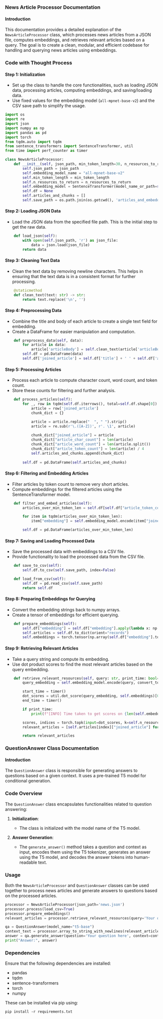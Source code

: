 ### News Article Processor Documentation

#### Introduction

This documentation provides a detailed explanation of the `NewsArticleProcessor` class, which processes news articles from a JSON file, computes embeddings, and retrieves relevant articles based on a query. The goal is to create a clean, modular, and efficient codebase for handling and querying news articles using embeddings.

### Code with Thought Process

#### Step 1: Initialization


- Set up the class to handle the core functionalities, such as loading JSON data, processing articles, computing embeddings, and saving/loading data.
- Use fixed values for the embedding model (`all-mpnet-base-v2`) and the CSV save path to simplify the usage.

```python
import os
import re
import json
import numpy as np
import pandas as pd
import torch
from tqdm.auto import tqdm
from sentence_transformers import SentenceTransformer, util
from time import perf_counter as timer

class NewsArticleProcessor:
    def __init__(self, json_path, min_token_length=30, n_resources_to_return=10):
        self.json_path = json_path
        self.embedding_model_name = "all-mpnet-base-v2"
        self.min_token_length = min_token_length
        self.n_resources_to_return = n_resources_to_return
        self.embedding_model = SentenceTransformer(model_name_or_path=self.embedding_model_name, device="cpu")
        self.df = None
        self.articles_and_chunks = []
        self.save_path = os.path.join(os.getcwd(), 'articles_and_embeddings_df.csv')
```

#### Step 2: Loading JSON Data


- Load the JSON data from the specified file path. This is the initial step to get the raw data.

```python
    def load_json(self):
        with open(self.json_path, 'r') as json_file:
            data = json.load(json_file)
        return data
```

#### Step 3: Cleaning Text Data


- Clean the text data by removing newline characters. This helps in ensuring that the text data is in a consistent format for further processing.

```python
    @staticmethod
    def clean_text(text: str) -> str:
        return text.replace('\n', '')
```

#### Step 4: Preprocessing Data


- Combine the title and body of each article to create a single text field for embedding.
- Create a DataFrame for easier manipulation and computation.

```python
    def preprocess_data(self, data):
        for article in data:
            article['articleBody'] = self.clean_text(article['articleBody'])
        self.df = pd.DataFrame(data)
        self.df['joined_article'] = self.df['title'] + ' ' + self.df['articleBody']
```

#### Step 5: Processing Articles


- Process each article to compute character count, word count, and token count.
- Store these counts for filtering and further analysis.

```python
    def process_articles(self):
        for _, row in tqdm(self.df.iterrows(), total=self.df.shape[0]):
            article = row['joined_article']
            chunk_dict = {}

            article = article.replace("  ", " ").strip()    
            article = re.sub(r'\.([A-Z])', r'. \1', article)
            
            chunk_dict["joined_article"] = article
            chunk_dict["article_char_count"] = len(article)
            chunk_dict["article_word_count"] = len(article.split())
            chunk_dict["article_token_count"] = len(article) / 4
            self.articles_and_chunks.append(chunk_dict)
        
        self.df = pd.DataFrame(self.articles_and_chunks)
```

#### Step 6: Filtering and Embedding Articles


- Filter articles by token count to remove very short articles.
- Compute embeddings for the filtered articles using the SentenceTransformer model.

```python
    def filter_and_embed_articles(self):
        articles_over_min_token_len = self.df[self.df["article_token_count"] > self.min_token_length].to_dict(orient="records")

        for item in tqdm(articles_over_min_token_len):
            item["embedding"] = self.embedding_model.encode(item["joined_article"])

        self.df = pd.DataFrame(articles_over_min_token_len)
```

#### Step 7: Saving and Loading Processed Data


- Save the processed data with embeddings to a CSV file.
- Provide functionality to load the processed data from the CSV file.

```python
    def save_to_csv(self):
        self.df.to_csv(self.save_path, index=False)

    def load_from_csv(self):
        self.df = pd.read_csv(self.save_path)
        return self.df
```

#### Step 8: Preparing Embeddings for Querying


- Convert the embedding strings back to numpy arrays.
- Create a tensor of embeddings for efficient querying.

```python
    def prepare_embeddings(self):
        self.df["embedding"] = self.df["embedding"].apply(lambda x: np.fromstring(x.strip("[]"), sep=" "))
        self.articles = self.df.to_dict(orient="records")
        self.embeddings = torch.tensor(np.array(self.df["embedding"].tolist()), dtype=torch.float32).to("cpu")
```

#### Step 9: Retrieving Relevant Articles


- Take a query string and compute its embedding.
- Use dot product scores to find the most relevant articles based on the query embedding.

```python
    def retrieve_relevant_resources(self, query: str, print_time: bool=True):
        query_embedding = self.embedding_model.encode(query, convert_to_tensor=True)

        start_time = timer()
        dot_scores = util.dot_score(query_embedding, self.embeddings)[0]
        end_time = timer()

        if print_time:
            print(f"[INFO] Time taken to get scores on {len(self.embeddings)} embeddings: {end_time-start_time:.5f} seconds.")

        scores, indices = torch.topk(input=dot_scores, k=self.n_resources_to_return)
        relevant_articles = [self.articles[index]["joined_article"] for index in indices]

        return relevant_articles
```

### QuestionAnswer Class Documentation

#### Introduction

The `QuestionAnswer` class is responsible for generating answers to questions based on a given context. It uses a pre-trained T5 model for conditional generation.

### Code Overview

The `QuestionAnswer` class encapsulates functionalities related to question answering:

1. **Initialization**: 
   - The class is initialized with the model name of the T5 model.

2. **Answer Generation**:
   - The `generate_answer()` method takes a question and context as input, encodes them using the T5 tokenizer, generates an answer using the T5 model, and decodes the answer tokens into human-readable text.

### Usage

Both the `NewsArticleProcessor` and `QuestionAnswer` classes can be used together to process news articles and generate answers to questions based on the processed articles.

```python
processor = NewsArticleProcessor(json_path='news.json')
processor.process(load_csv=True)
processor.prepare_embeddings()
relevant_articles = processor.retrieve_relevant_resources(query='Your query here')

qa = QuestionAnswer(model_name="t5-base")
context_text = processor.array_to_string_with_newlines(relevant_articles)
answer = qa.generate_answer(question='Your question here', context=context_text)
print("Answer:", answer)
```

### Dependencies

Ensure that the following dependencies are installed:

- pandas
- tqdm
- sentence-transformers
- torch
- numpy

These can be installed via pip using:

```
pip install -r requirements.txt
```
